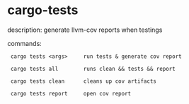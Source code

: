 # cargo-tests

description: generate llvm-cov reports when testings

commands:

     cargo tests <args>     run tests & generate cov report

     cargo tests all        runs clean && tests && report

     cargo tests clean      cleans up cov artifacts

     cargo tests report     open cov report
